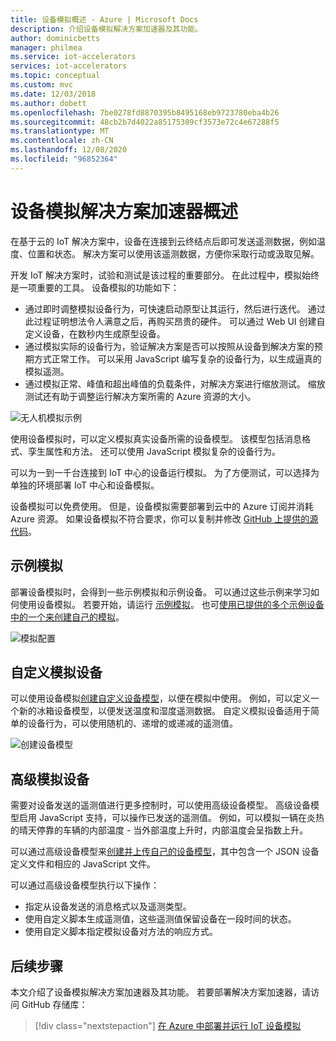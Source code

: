 ```yaml
---
title: 设备模拟概述 - Azure | Microsoft Docs
description: 介绍设备模拟解决方案加速器及其功能。
author: dominicbetts
manager: philmea
ms.service: iot-accelerators
services: iot-accelerators
ms.topic: conceptual
ms.custom: mvc
ms.date: 12/03/2018
ms.author: dobett
ms.openlocfilehash: 7be0278fd8870395b8495168eb9723780eba4b26
ms.sourcegitcommit: 48cb2b7d4022a85175309cf3573e72c4e67288f5
ms.translationtype: MT
ms.contentlocale: zh-CN
ms.lasthandoff: 12/08/2020
ms.locfileid: "96852364"
---
```

# <a name="device-simulation-solution-accelerator-overview"></a>设备模拟解决方案加速器概述

在基于云的 IoT 解决方案中，设备在连接到云终结点后即可发送遥测数据，例如温度、位置和状态。 解决方案可以使用该遥测数据，方便你采取行动或汲取见解。

开发 IoT 解决方案时，试验和测试是该过程的重要部分。 在此过程中，模拟始终是一项重要的工具。 设备模拟的功能如下：

* 通过即时调整模拟设备行为，可快速启动原型让其运行，然后进行迭代。 通过此过程证明想法令人满意之后，再购买昂贵的硬件。 可以通过 Web UI 创建自定义设备，在数秒内生成原型设备。
* 通过模拟实际的设备行为，验证解决方案是否可以按照从设备到解决方案的预期方式正常工作。 可以采用 JavaScript 编写复杂的设备行为，以生成逼真的模拟遥测。
* 通过模拟正常、峰值和超出峰值的负载条件，对解决方案进行缩放测试。 缩放测试还有助于调整运行解决方案所需的 Azure 资源的大小。

![无人机模拟示例](media/iot-accelerators-device-simulation-overview/dronesimulation.png)

使用设备模拟时，可以定义模拟真实设备所需的设备模型。 该模型包括消息格式、孪生属性和方法。 还可以使用 JavaScript 模拟复杂的设备行为。

可以为一到一千台连接到 IoT 中心的设备运行模拟。 为了方便测试，可以选择为单独的环境部署 IoT 中心和设备模拟。

设备模拟可以免费使用。 但是，设备模拟需要部署到云中的 Azure 订阅并消耗 Azure 资源。 如果设备模拟不符合要求，你可以复制并修改 [GitHub 上提供的源代码](https://github.com/Azure/device-simulation-dotnet)。

## <a name="sample-simulations"></a>示例模拟

部署设备模拟时，会得到一些示例模拟和示例设备。 可以通过这些示例来学习如何使用设备模拟。 若要开始，请运行 [示例模拟](https://github.com/Azure/device-simulation-dotnet/blob/master/README.md)。 也可[使用已提供的多个示例设备中的一个来创建自己的模拟](iot-accelerators-device-simulation-create-simulation.md)。

![模拟配置](media/iot-accelerators-device-simulation-overview/samplesimulation1.png)

## <a name="custom-simulated-devices"></a>自定义模拟设备

可以使用设备模拟[创建自定义设备模型](iot-accelerators-device-simulation-create-custom-device.md)，以便在模拟中使用。 例如，可以定义一个新的冰箱设备模型，以便发送温度和湿度遥测数据。 自定义模拟设备适用于简单的设备行为，可以使用随机的、递增的或递减的遥测值。

![创建设备模型](media/iot-accelerators-device-simulation-overview/adddevicemodel.png)

## <a name="advanced-simulated-devices"></a>高级模拟设备

需要对设备发送的遥测值进行更多控制时，可以使用高级设备模型。 高级设备模型启用 JavaScript 支持，可以操作已发送的遥测值。 例如，可以模拟一辆在炎热的晴天停靠的车辆的内部温度 - 当外部温度上升时，内部温度会呈指数上升。

可以通过高级设备模型来[创建并上传自己的设备模型](iot-accelerators-device-simulation-advanced-device.md)，其中包含一个 JSON 设备定义文件和相应的 JavaScript 文件。

可以通过高级设备模型执行以下操作：

* 指定从设备发送的消息格式以及遥测类型。
* 使用自定义脚本生成遥测值，这些遥测值保留设备在一段时间的状态。
* 使用自定义脚本指定模拟设备对方法的响应方式。

## <a name="next-steps"></a>后续步骤

本文介绍了设备模拟解决方案加速器及其功能。 若要部署解决方案加速器，请访问 GitHub 存储库：

> [!div class="nextstepaction"]
> [在 Azure 中部署并运行 IoT 设备模拟](https://github.com/Azure/device-simulation-dotnet/blob/master/README.md)
